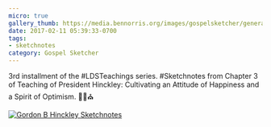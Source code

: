 ```yaml
---
micro: true
gallery_thumb: https://media.bennorris.org/images/gospelsketcher/general/hinckley-teachings-3.jpg
date: 2017-02-11 05:39:33-0700
tags:
- sketchnotes
category: Gospel Sketcher
---
```


3rd installment of the #LDSTeachings series. #Sketchnotes from Chapter 3 of Teaching of President Hinckley: Cultivating an Attitude of Happiness and a Spirit of Optimism. ✍🏼⛪️

[![Gordon B Hinckley Sketchnotes](https://media.bennorris.org/images/gospelsketcher/general/hinckley-teachings-3.jpg)](https://media.bennorris.org/images/gospelsketcher/general/hinckley-teachings-3.jpg)